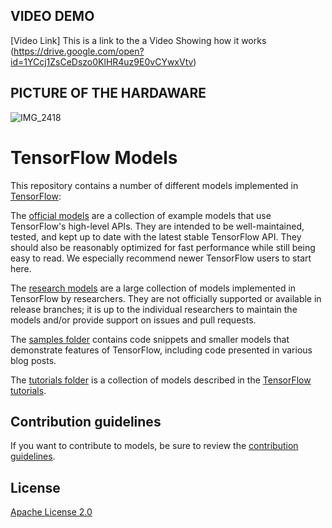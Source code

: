 ## VIDEO DEMO

[Video Link]
This is a link to the a Video Showing how it works 
(https://drive.google.com/open?id=1YCcj1ZsCeDszo0KlHR4uz9E0vCYwxVtv)

## PICTURE OF THE HARDAWARE 

![IMG_2418](https://user-images.githubusercontent.com/50087815/56998178-581c2d80-6b78-11e9-97a9-728472fd6953.jpg)

# TensorFlow Models

This repository contains a number of different models implemented in [TensorFlow](https://www.tensorflow.org):

The [official models](official) are a collection of example models that use TensorFlow's high-level APIs. They are intended to be well-maintained, tested, and kept up to date with the latest stable TensorFlow API. They should also be reasonably optimized for fast performance while still being easy to read. We especially recommend newer TensorFlow users to start here.

The [research models](https://github.com/tensorflow/models/tree/master/research) are a large collection of models implemented in TensorFlow by researchers. They are not officially supported or available in release branches; it is up to the individual researchers to maintain the models and/or provide support on issues and pull requests.

The [samples folder](samples) contains code snippets and smaller models that demonstrate features of TensorFlow, including code presented in various blog posts.

The [tutorials folder](tutorials) is a collection of models described in the [TensorFlow tutorials](https://www.tensorflow.org/tutorials/).

## Contribution guidelines

If you want to contribute to models, be sure to review the [contribution guidelines](CONTRIBUTING.md).

## License

[Apache License 2.0](LICENSE)

